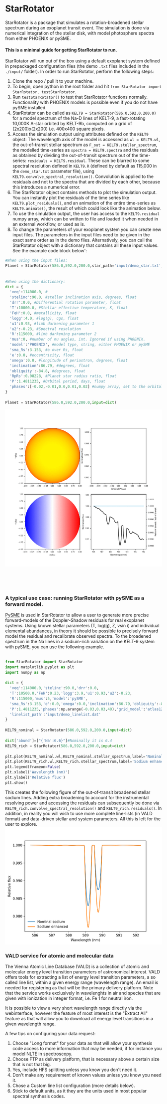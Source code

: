 # StarRotator

StarRotator is a package that simulates a rotation-broadened stellar spectrum during an exoplanet transit event. The simulation is done via numerical integration of the stellar disk, with model photosphere spectra from either PHOENIX or pySME.

#### This is a minimal guide for getting StarRotator to run.

StarRotator will run out of the box using a default exoplanet system defined in prepackaged configuration files (the demo `.txt` files included in the `./input/` folder).
In order to run StarRotator, perform the following steps:
1) Clone the repo / pull it to your machine.
2) To begin, open python in the root folder and hit `from StarRotator import StarRotator, testStarRotator`.
3) Run `testStarRotator()` to test that StarRotator functions normally. Functionality with PHOENIX models is possible even if you do not have pySME installed.
4) StarRotator can be called as `KELT9 = StarRotator(586.0,592.0,200.0)` for a model spectrum of the Na-D lines of KELT-9, a fast-rotating 10,000K A-star orbited by KELT-9b, computed on a grid of (2x200)x(2x200) i.e. 400x400 square pixels.
5) Access the simulation output using attributes defined on the `KELT9` object: The wavelength axis of the model is accessed as `wl = KELT9.wl`, the out-of-transit stellar spectrum as `F_out = KELT9.stellar_spectrum`, the modelled time-series as `spectra = KELT9.spectra` and the residuals as obtained by dividing the out-of-transit spectrum out of the time-series: `residuals = KELT9.residual`. These can be blurred to some spectral resolution defined in `KELT9.R` (defined by default as 115,000 in the `demo_star.txt` parameter file), using `KELT9.convolve_spectral_resolution()`. Convolution is applied to the residuals and not to the spectra that are divided by each other, because this introduces a numerical error.
6) The StarRotator object contains methods to plot the simulation output. You can instantly plot the residuals of the time series like `KELT9.plot_residuals()`, and an animation of the entire time-series as `KELT9.animate()`, the result of which could look like the animation below.
7) To use the simulation output, the user has access to the `KELT9.residual` numpy array, which can be written to file and loaded it when needed in an external workflow, or used as is.
8) To change the parameters of your exoplanet system you can create new input files. The parameters in the input files need to be given in the exact same order as in the demo files. Alternatively, you can call the StarRotator object with a dictionary that contains all these input values. See the example code block below':

```python
#When using the input files:
Planet = StarRotator(586.0,592.0,200.0,star_path='input/demo_star.txt',planet_path='input/demo_planet.txt',obs_path='input/demo_observations.txt')


#When using the dictionary:
dict = {
  'veq':114000.0, #
  'stelinc':90.0, #stellar inclination axis, degrees, float
  'drr':0.0, #Differential rotation parameter, float
  'T':10000.0, #Stellar effective temperature, K, float
  'FeH':0.0, #metallicity, float
  'logg':4.0, #log(g), cgs, float
  'u1':0.93, #limb darkening parameter 1
  'u2':-0.23, #Spectral resolution
  'R':115000, #limb darkening parameter 2
  'mus':0, #number of mu angles, int. Ignored if using PHOENIX.
  'model':'PHOENIX', #model type, string, either PHOENIX or pySME
  'sma_Rs':3.153, #a over Rs, float
  'e':0.0, #eccentricity, float
  'omega':0.0, #longitude of periastron, degrees, float
  'inclination':86.79, #degrees, float
  'obliquity':-84.8, #degrees, float
  'RpRs':0.08228, #Planet star radius ratio, float
  'P':1.4811235, #Orbital period, days, float
  'phases':[-0.02,-0.01,0.0,0.01,0.02] #numpy array, set to the orbital phases of the time series
}

Planet = StarRotator(586.0,592.0,200.0,input=dict)
```

![](demo.gif)

<br><br><br>

### A typical use case: running StarRotator with pySME as a forward model.

[PySME](https://github.com/AWehrhahn/SME) is used in StarRotator to allow a user to generate more precise forward-models of the Doppler-Shadow residuals for real exoplanet systems. Using known stellar parameters (T, log(g), Z, vsin i) and individual elemental abundances, in theory it should be possible to precisely forward model the residual and recalibrate observed spectra. To the broadened spectrum in the Na lines in a sodium-rich variation on the KELT-9 system with pySME, you can use the following example.


```python

from StarRotator import StarRotator
import matplotlib.pyplot as plt
import numpy as np

dict = {
  'veq':114000.0,'stelinc':90.0,'drr':0.0,
  'T':10500.0,'FeH':0.23,'logg':3.9,'u1':0.93,'u2':-0.23,
  'R':115000,'mus':5,'model':'pySME',
  'sma_Rs':3.153,'e':0.0,'omega':0.0,'inclination':86.79,'obliquity':-84.8,'RpRs':0.08228,
  'P':1.4811235,'phases':np.arange(-0.03,0.03,40),'grid_model':'atlas12.sav','abund':{},
  'linelist_path':'input/demo_linelist.dat'
}

KELT9_nominal = StarRotator(586.0,592.0,200.0,input=dict)

dict['abund']=["{'Na':6.6}"]#Nominally it is 6.4
KELT9_rich = StarRotator(586.0,592.0,200.0,input=dict)

plt.plot(KELT9_nominal.wl,KELT9_nominal.stellar_spectrum,label='Nominal sodium')
plt.plot(KELT9_rich.wl,KELT9_rich.stellar_spectrum,label='Sodium enhanced')
plt.legend(frameon=False)
plt.xlabel('Wavelength (nm)')
plt.ylabel('Relative flux')
plt.show()

```

This creates the following figure of the out-of-transit broadened stellar sodium lines. Adding extra broadening to account for the instrumental resolving power and  accessing the residuals can subsequently be done via `KELT9_rich.convolve_spectral_resolution()` and `KELT9_rich.residuals()`. In addition, in reality you will wish to use more complete line-lists (in VALD format) and data-driven stellar and system parameters. All this is left for the user to explore.
![](demo_spectrum.png)

### VALD service for atomic and molecular data

The Vienna Atomic Line Database (VALD) is a collection of atomic and molecular energy level transition parameters of astronomical interest. VALD offers tools for extracting a list of energy level transition parameters, a so called line list, within a given energy range (wavelength range). An email is needed for registering as that will be the primary delivery platform. Note that the service works exclusively in wavelenghts in air and species that are given with ionization in integer format, i.e. Fe 1 for neutral iron.

It is possible to view a very short wavelength range directly via the webinterface, however the feature of most interest is the "Extract All" feature as that will allow you to download all energy level transitions in a given wavelength range.

A few tips on configuring your data request:
1) Choose "Long format" for your data as that will allow your synthesis code access to more information that may be needed, if for instance you model NLTE in spectroscopy.
2) Choose FTP as delivery platform, that is necessary above a certain size that is not that big.
3) Yes, include HFS splitting unless you know you don't need it.
4) Don't make any requirement of known values unless you know you need it.
5) Chose a Custom line list configuration (more details below).
6) Stick to default units, as it they are the units used in most popular spectral synthesis codes.





